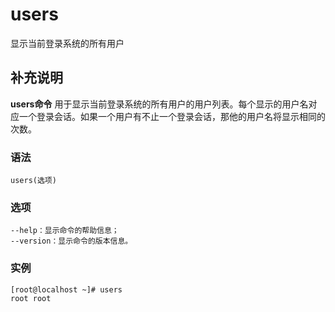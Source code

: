 users
===

显示当前登录系统的所有用户

## 补充说明

**users命令** 用于显示当前登录系统的所有用户的用户列表。每个显示的用户名对应一个登录会话。如果一个用户有不止一个登录会话，那他的用户名将显示相同的次数。

###  语法

```shell
users(选项)
```

###  选项

```shell
--help：显示命令的帮助信息；
--version：显示命令的版本信息。
```

###  实例

```shell
[root@localhost ~]# users
root root
```


<!-- Linux命令行搜索引擎：https://jaywcjlove.github.io/linux-command/ -->